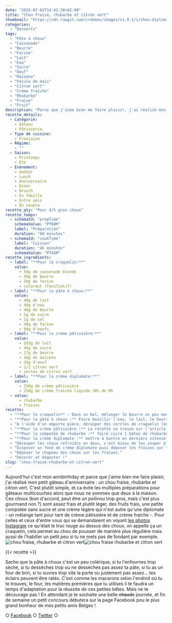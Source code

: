 ```yaml
---
date: "2015-07-02T14:42:38+02:00"
title: "Chou fraise, rhubarbe et citron vert"
thumbnail: "https://cdn.rawgit.com/crokmou/images/v1.0.1/i/chou-diplomate-fraise-rhubarbe-citron-vert-crokmou-blog.jpg"
categories:
  - "Desserts"
tags:
  - "Pâte à choux"
  - "Cassonade"
  - "Beurre"
  - "Farine"
  - "Lait"
  - "Eau"
  - "Sucre"
  - "Oeuf"
  - "Maïzena"
  - "Fécule de maïs"
  - "Citron vert"
  - "Crème fraîche"
  - "Rhubarbe"
  - "Fraise"
  - "Fruit"
description: "Parce que j'aime bien me faire plaisir, j'ai réalisé mon petit gâteau d'anniversaire : un chou fraise, rhubarbe et citron vert. C'est plutôt simple..."
recette_details:
  - Catégorie:
    - Gâteau
    - Pâtisserie
  - Type de cuisine:
    - Française
  - Régime:
    - ""
  - Saison:
    - Printemps
    - Été
  - Évènement:
    - Goûter
    - Lunch
    - Anniversaire
    - Diner
    - Brunch
    - En famille
    - Entre amis
    - En couple
recette_qty: "Pour 4/5 gros choux"
recette_temps:
  - schemaId: "prepTime"
    schemaValue: "PT60M"
    label: "Préparation"
    duration: "60 minutes"
  - schemaId: "cookTime"
    label: "Cuisson"
    duration: "45 minutes"
    schemaValue: "PT45M"
recette_ingredients:
  - label: "**Pour le craquelin:**"
    value:
      - 50g de cassonade blonde
      - 50g de beurre
      - 50g de farine
      - colorant (facultatif)
  - label: "**Pour la pâte à choux:**"
    value:
      - 40g de lait
      - 40g d'eau
      - 40g de beurre
      - 2g de sucre
      - 1g de sel
      - 40g de farine
      - 90g d'oeufs
  - label: "**Pour la crème pâtissière:**"
    value:
      - 183g de lait
      - 44g de sucre
      - 17g de beurre
      - 16g de maïzena
      - 20g d'oeuf
      - 1/2 citron vert
      - zestes de citron vert
  - label: "**Pour la crème diplomate:**"
    value:
      - 250g de crème pâtissière
      - 250g de crème fraîche liquide 30% de MG
  - value:
      - rhubarbe
      - fraises
recette:
  - "**Pour le craquelin** : Dans un bol, mélanger le beurre un peu mou, la cassonade et la farine (éventuellement le colorant, j'ai mi une pointe de colorant rouge en poudre). Aplatir assez finement le mélange homogène entre deux feuilles de papier sulfurisé et mettre le tout à plat au congélateur pendant 5/10 minutes. Réserver ensuite au réfrigérateur."
  - "**Pour la pâte à choux :** Faire bouillir l’eau, le lait, le beurre, le sucre et le sel. Une fois que la préparation boue, ajouter la farine hors du feu et bien mélanger. Remettre la casserole sur le feu et dessécher ensuite la pâte à l'aide d'une spatule (elle doit se décoller de la casserole) pendant 2/3 minutes. La pâte ne doit pas être trop humide. Verser la pâte dans un cul de poule ou dans le bol d'un batteur. A l’aide d’une spatule ou de la feuille du robot, mélanger la pâte pour refroidir le tout. Ajouter les œufs petit à petit en mélangeant bien, la pâte doit être ni trop liquide ni trop compacte. (Comme disent mes profs, lorsque vous soulevez votre spatule, la pâte glisse et doit former un string… si l’image peut vous aider ;)) Préchauffer le four à 170°C Dresser vos choux, plus ou moins gros selon vos préférences, à l’aide d’une poche à douille -douille de 18 unie ici - sur une plaque préalablement recouverte de papier sulfurisé ou d'un silpat. Bien espacer les choux car ils vont prendre du volume à la cuisson."
  - "A l'aide d'un emporte pièce, découper des cercles de craquelin légèrement plus petits que les choux. Placer un cercle sur chaque chou puis enfourner rapidement. Laisser cuire 40/45 minutes environ en prenant soin d'entrouvrir rapidement la porte du four après 20 minutes (pour laisser la vapeur s'échapper)"
  - "**Pour la crème pâtissière :** La recette se trouve sur l'article des [éclairs combava](https://crokmou.com/2015/04/eclairs-combava-et-vanille), c'est exactement la même chose sauf que là, il faut ajouter en plus au mélange lait/beurre/sucre le demi jus de citron vert et quelques zestes - et évidemment supprimer le combava-."
  - "**Pour la compotée de rhubarbe :** faire cuire 1 bâton de rhubarbe dans de l'eau bouillante quelques minutes, égoutter et voilà la compotée."
  - "**Pour la crème diplomate :** mettre à battre en dernière vitesse la crème pâtissière refroidie. Une fois celle-ci bien crémeuse, verser petit à petit la crème fraîche. La diplomate doit être assez ferme. Verser dans une poche à douille munie d'une douille cannelée."
  - "Découper les choux refroidis en deux, c'est mieux de les couper plutôt à la base ainsi on verra d'autant plus les fraises."
  - "Disposer un fond de crème diplomate puis déposer les fraises sur tout le tour du chou. Au centre ajouter un peu de compotée de rhubarbe puis faire une rosace de diplomate."
  - "Déposer le chapeau des choux sur les fraises."
  - "Décorer et déguster !"
slug: "chou-fraise-rhubarbe-et-citron-vert"
---
```


Aujourd'hui c'est mon annibirthday et parce que j'aime bien me faire plaisir, j'ai réalisé mon petit gâteau d'anniversaire : un chou fraise, rhubarbe et citron vert. C'est plutôt simple, et ca évite les multiples préparations pour gâteaux multicouches alors que nous ne sommes que deux à la maison. Ces choux (bon d'accord, peut être un poilinou trop gros, mais c'est plus gourmand non ?) sont assez frais et plutôt léger, des fruits frais, une petite compotée sans sucre et une crème légère qui n'est autre qu'une diplomate - un mélange tant pour tant de crème pâtissière et de crème fraiche -. Pour celles et ceux d'entre vous qui se demandaient en voyant [les photos Instagram](https://instagram.com/crokmou.blog/) ce qu'était le truc rouge au dessus des choux, on appelle ça un craquelin, cela permet au chou de pousser de manière plus régulière mais aussi de l'habiller un petit peu si tu ne mets pas de fondant par exemple. ![chou fraise, rhubarbe et citron vert ](https://cdn.rawgit.com/crokmou/images/v1.0.1/i/chou-diplomate-fraise-rhubarbe-citron-vert-crokmou-blog-2.jpg)![chou fraise rhubarbe et citron vert](https://cdn.rawgit.com/crokmou/images/v1.0.1/i/chou-diplomate-fraise-rhubarbe-citron-vert-crokmou-blog-1.jpg)

{{< recette >}}

Sache que la pâte à choux c'est un peu colérique, si tu l'enfournes trop sèche, si tu dessèches trop ou ne dessèches pas assez ta pâte, si tu as un four de brin, si tu ouvres trop vite la porte ou justement pas assez... tes éclairs peuvent être ratés. C'est comme les macarons selon l'endroit où tu te trouves, le four, les matières premières que tu utilises il te faudra un temps d'adaptation pour la réussite de ces petites bêtes. Mais ne te décourage pas ! En attendant je te souhaite une belle <del>chaude</del> journée, et fin de semaine un petit concours débutera sur la page Facebook pou le plus grand bonheur de mes petits amis Belges !

○ [Facebook](https://www.facebook.com/crokmou.blog) ○ [Twitter](https://twitter.com/Crokmou) ○
